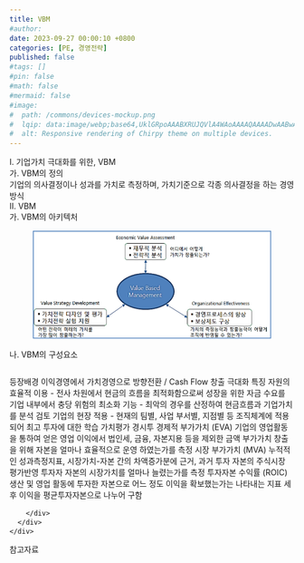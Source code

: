 ```yaml
---
title: VBM
#author: 
date: 2023-09-27 00:00:10 +0800
categories: [PE, 경영전략]
published: false
#tags: []
#pin: false
#math: false
#mermaid: false
#image:
#  path: /commons/devices-mockup.png
#  lqip: data:image/webp;base64,UklGRpoAAABXRUJQVlA4WAoAAAAQAAAADwAABwAAQUxQSDIAAAARL0AmbZurmr57yyIiqE8oiG0bejIYEQTgqiDA9vqnsUSI6H+oAERp2HZ65qP/VIAWAFZQOCBCAAAA8AEAnQEqEAAIAAVAfCWkAALp8sF8rgRgAP7o9FDvMCkMde9PK7euH5M1m6VWoDXf2FkP3BqV0ZYbO6NA/VFIAAAA
#  alt: Responsive rendering of Chirpy theme on multiple devices.
---
```


<div class="post-wrap">
  <div class="para">
    <div class="para-title">
      I. 기업가치 극대화를 위한, VBM
    </div>
    <div class="para-cntnt">
      <div class="para">
        <div class="para-title">
          가. VBM의 정의
        </div>
        <div class="para-cntnt">
            기업의 의사결정이나 성과를 가치로 측정하며, 가치기준으로 각종 의사결정을 하는 경영방식
        </div>
      </div>
    </div>
  </div>
  
  <div class="para">
    <div class="para-title">
      II. VBM
    </div>
    <div class="para-cntnt">
      <div class="para">
        <div class="para-title">
          가. VBM의 아키텍처
        </div>
        <div class="para-cntnt">
          <figure class="post-figure">
            <img src="/assets/img/posts/VBM.png" alt="VBM">
<!--            <figcaption>Source: Unveiling the Metaverse: Exploring Emerging Trends, Multifaceted Perspectives, and Future Challenges</figcaption>-->
          </figure>
        </div>
      </div>
      <div class="para">
        <div class="para-title">
          나. VBM의 구성요소
        </div>
        <div class="para-cntnt">
          <table class="post-table">
          </table>
          등장배경
  이익경영에서 가치경영으로 방향전환 / Cash Flow 창출 극대화
특징
  자원의 효율적 이용 - 전사 차원에서 현금의 흐름을 최적화함으로써 성장을 위한 자금 수요를 기업 내부에서 충당
  위험의 최소화 기능 - 최악의 경우를 산정하여 현금흐름과 기업가치를 분석 검토
  기업의 현장 적용 - 현재의 팀별, 사업 부서별, 지점별 등 조직체계에 적용되어 최고 투자에 대한 학습
가치평가 경시투
  경제적 부가가치 (EVA)
    기업의 영업활동을 통하여 얻은 영업 이익에서 법인세, 금융, 자본지용 등을 제외한 금액
    부가가치 창출을 위해 자본을 얼마나 효율적으로 운영 하였는가를 측정
  시장 부가가치 (MVA)
    누적적인 성과측정지표, 시장가치-자본 간의 차액증가분에 근거, 과거 투자 자본의 주식시장 평가반영
    투자자 자본의 시장가치를 얼마나 늘렸는가를 측정
  투자자본 수익률 (ROIC)
    생산 및 영업 활동에 투자한 자본으로 어느 정도 이익을 확보했는가는 나타내는 지표
    세후 이익을 평균투자자본으로 나누어 구함

        </div>
      </div>
    </div>
  </div>

  <div class="refr-wrap">
    <div class="refr-title">
        참고자료
    </div>
    <ol class="refr-list">
    <!--    <li>(나현식, 최대선) <a target="_blank" href="https://scienceon.kisti.re.kr/commons/util/originalView.do?cn=JAKO202225948430499&oCn=JAKO202225948430499&dbt=JAKO&journal=NJOU00291864">메타버스 보안 위협 요소 및 대응 방안 검토</a></li>-->
    <!--    <li>(M. Uddin, S. Manickam, H. Ullah, M. Obaidat and A. Dandoush) <a target="_blank" href="https://ieeexplore.ieee.org/abstract/document/10138386">Unveiling the Metaverse: Exploring Emerging Trends, Multifaceted Perspectives, and Future Challenges</a></li>-->
    </ol>
  </div>
</div>
